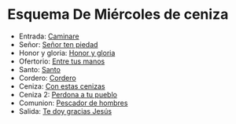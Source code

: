 # Esquema De Miércoles de ceniza

- Entrada: [Caminare](ceniza/caminare.md)
- Señor: [Señor ten piedad](ceniza/senior.md)
- Honor y gloria: [Honor y gloria](honor_y_gloria/honor_y_gloria_1.md)
- Ofertorio: [Entre tus manos](ofertorio/entre_tus_manos.md)
- Santo: [Santo](ceniza/santo.md)
- Cordero: [Cordero](ceniza/cordero.md)
- Ceniza: [Con estas cenizas](ceniza/con_estas_cenizas.md)
- Ceniza 2: [Perdona a tu pueblo](ceniza/perdona_a_tu_pueblo.md)
- Comunion: [Pescador de hombres](ceniza/pescador_de_hombres.md)
- Salida: [Te doy gracias Jesús](salida/te_doy_gracias_jesus.md)
